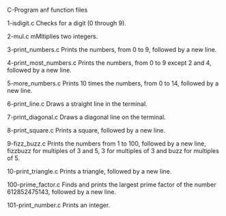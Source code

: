 C-Program anf function files

1-isdigit.c
Checks for a digit (0 through 9).

2-mul.c
mMltiplies two integers.

3-print_numbers.c
Prints the numbers, from 0 to 9, followed by a new line.

4-print_most_numbers.c
Prints the numbers, from 0 to 9 except 2 and 4, followed by a new line.

5-more_numbers.c
Prints 10 times the numbers, from 0 to 14, followed by a new line.

6-print_line.c
Draws a straight line in the terminal.

7-print_diagonal.c
Draws a diagonal line on the terminal.

8-print_square.c
Prints a square, followed by a new line.

9-fizz_buzz.c
Prints the numbers from 1 to 100, followed by a new line, fizzbuzz for multiples of 3 and 5, 3 for multiples of 3 and buzz for multiples of 5.

10-print_triangle.c
Prints a triangle, followed by a new line.

100-prime_factor.c
Finds and prints the largest prime factor of the number 612852475143, followed by a new line.

101-print_number.c
Prints an integer.
